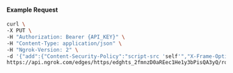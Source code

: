 <!-- Code generated for API Clients. DO NOT EDIT. -->

#### Example Request

```bash
curl \
-X PUT \
-H "Authorization: Bearer {API_KEY}" \
-H "Content-Type: application/json" \
-H "Ngrok-Version: 2" \
-d '{"add":{"Content-Security-Policy":"script-src 'self'","X-Frame-Options":"DENY"},"enabled":true}' \
https://api.ngrok.com/edges/https/edghts_2fmnzD0aREec1He1y3bPisQA3yQ/routes/edghtsrt_2fmnz9tCS4hwCSMRMqkH8X7E5u2/response_headers
```
